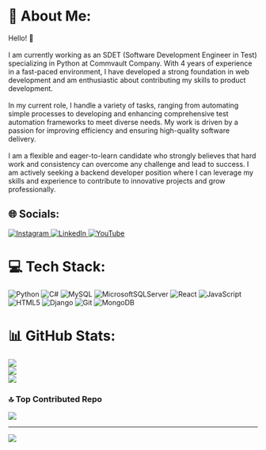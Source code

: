 # 💫 About Me:
Hello! 👋<br><br>I am currently working as an SDET (Software Development Engineer in Test) specializing in Python at Commvault Company. With 4 years of experience in a fast-paced environment, I have developed a strong foundation in web development and am enthusiastic about contributing my skills to product development.<br><br>In my current role, I handle a variety of tasks, ranging from automating simple processes to developing and enhancing comprehensive test automation frameworks to meet diverse needs. My work is driven by a passion for improving efficiency and ensuring high-quality software delivery.<br><br>I am a flexible and eager-to-learn candidate who strongly believes that hard work and consistency can overcome any challenge and lead to success. I am actively seeking a backend developer position where I can leverage my skills and experience to contribute to innovative projects and grow professionally.


## 🌐 Socials:
<a href="https://instagram.com/sharath_champzz" target="_blank">
  <img src="https://img.shields.io/badge/Instagram-%23E4405F.svg?logo=Instagram&logoColor=white" alt="Instagram">
</a>
<a href="https://www.linkedin.com/in/sharath-kumar-h-k-aaa01716b/" target="_blank">
  <img src="https://img.shields.io/badge/LinkedIn-%230077B5.svg?logo=linkedin&logoColor=white" alt="LinkedIn">
</a>
<a href="https://youtube.com/@https://www.youtube.com/@LearnwithChampzz-rv4lk" target="_blank">
  <img src="https://img.shields.io/badge/YouTube-%23FF0000.svg?logo=YouTube&logoColor=white" alt="YouTube">
</a>


# 💻 Tech Stack:
![Python](https://img.shields.io/badge/python-3670A0?style=for-the-badge&logo=python&logoColor=ffdd54) ![C#](https://img.shields.io/badge/c%23-%23239120.svg?style=for-the-badge&logo=csharp&logoColor=white) ![MySQL](https://img.shields.io/badge/mysql-4479A1.svg?style=for-the-badge&logo=mysql&logoColor=white) ![MicrosoftSQLServer](https://img.shields.io/badge/Microsoft%20SQL%20Server-CC2927?style=for-the-badge&logo=microsoft%20sql%20server&logoColor=white) ![React](https://img.shields.io/badge/react-%2320232a.svg?style=for-the-badge&logo=react&logoColor=%2361DAFB) ![JavaScript](https://img.shields.io/badge/javascript-%23323330.svg?style=for-the-badge&logo=javascript&logoColor=%23F7DF1E) ![HTML5](https://img.shields.io/badge/html5-%23E34F26.svg?style=for-the-badge&logo=html5&logoColor=white) ![Django](https://img.shields.io/badge/django-%23092E20.svg?style=for-the-badge&logo=django&logoColor=white) ![Git](https://img.shields.io/badge/git-%23F05033.svg?style=for-the-badge&logo=git&logoColor=white) ![MongoDB](https://img.shields.io/badge/MongoDB-%234ea94b.svg?style=for-the-badge&logo=mongodb&logoColor=white)
# 📊 GitHub Stats:
![](https://github-readme-stats.vercel.app/api?username=SharathChampzz&theme=dark&hide_border=false&include_all_commits=true&count_private=true)<br/>
![](https://github-readme-streak-stats.herokuapp.com/?user=SharathChampzz&theme=dark&hide_border=false)<br/>
![](https://github-readme-stats.vercel.app/api/top-langs/?username=SharathChampzz&theme=dark&hide_border=false&include_all_commits=true&count_private=true&layout=compact)

### 🔝 Top Contributed Repo
![](https://github-contributor-stats.vercel.app/api?username=SharathChampzz&limit=5&theme=dark&combine_all_yearly_contributions=true)

---
[![](https://visitcount.itsvg.in/api?id=SharathChampzz&icon=0&color=0)](https://visitcount.itsvg.in)

<!-- Proudly created with GPRM ( https://gprm.itsvg.in ) -->
